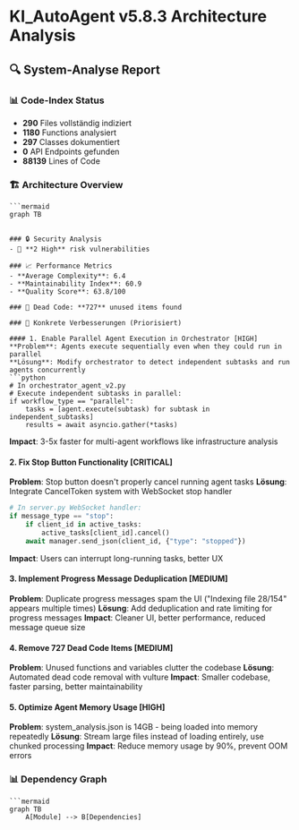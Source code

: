 # KI_AutoAgent v5.8.3 Architecture Analysis

## 🔍 System-Analyse Report

### 📊 Code-Index Status
- **290** Files vollständig indiziert
- **1180** Functions analysiert
- **297** Classes dokumentiert
- **0** API Endpoints gefunden
- **88139** Lines of Code

### 🏗️ Architecture Overview
```mermaid
```mermaid
graph TB
```
```

### 🔒 Security Analysis
- 🔴 **2 High** risk vulnerabilities

### 📈 Performance Metrics
- **Average Complexity**: 6.4
- **Maintainability Index**: 60.9
- **Quality Score**: 63.8/100

### 🧹 Dead Code: **727** unused items found

### 🚀 Konkrete Verbesserungen (Priorisiert)

#### 1. Enable Parallel Agent Execution in Orchestrator [HIGH]
**Problem**: Agents execute sequentially even when they could run in parallel
**Lösung**: Modify orchestrator to detect independent subtasks and run agents concurrently
```python
# In orchestrator_agent_v2.py
# Execute independent subtasks in parallel:
if workflow_type == "parallel":
    tasks = [agent.execute(subtask) for subtask in independent_subtasks]
    results = await asyncio.gather(*tasks)

```
**Impact**: 3-5x faster for multi-agent workflows like infrastructure analysis

#### 2. Fix Stop Button Functionality [CRITICAL]
**Problem**: Stop button doesn't properly cancel running agent tasks
**Lösung**: Integrate CancelToken system with WebSocket stop handler
```python
# In server.py WebSocket handler:
if message_type == "stop":
    if client_id in active_tasks:
        active_tasks[client_id].cancel()
    await manager.send_json(client_id, {"type": "stopped"})

```
**Impact**: Users can interrupt long-running tasks, better UX

#### 3. Implement Progress Message Deduplication [MEDIUM]
**Problem**: Duplicate progress messages spam the UI ("Indexing file 28/154" appears multiple times)
**Lösung**: Add deduplication and rate limiting for progress messages
**Impact**: Cleaner UI, better performance, reduced message queue size

#### 4. Remove 727 Dead Code Items [MEDIUM]
**Problem**: Unused functions and variables clutter the codebase
**Lösung**: Automated dead code removal with vulture
**Impact**: Smaller codebase, faster parsing, better maintainability

#### 5. Optimize Agent Memory Usage [HIGH]
**Problem**: system_analysis.json is 14GB - being loaded into memory repeatedly
**Lösung**: Stream large files instead of loading entirely, use chunked processing
**Impact**: Reduce memory usage by 90%, prevent OOM errors

### 📊 Dependency Graph
```mermaid
```mermaid
graph TB
    A[Module] --> B[Dependencies]
```
```
